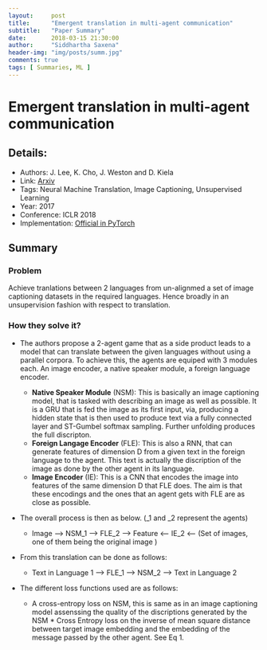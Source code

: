 ```yaml
---
layout:     post
title:      "Emergent translation in multi-agent communication"
subtitle:   "Paper Summary"
date:       2018-03-15 21:30:00
author:     "Siddhartha Saxena"
header-img: "img/posts/summ.jpg"
comments: true
tags: [ Summaries, ML ]
--- 
```


# Emergent translation in multi-agent communication

## Details:

* Authors: J. Lee, K. Cho, J. Weston and D. Kiela
* Link: [Arxiv](https://arxiv.org/pdf/1710.06922.pdf)
* Tags: Neural Machine Translation, Image Captioning, Unsupervised Learning
* Year: 2017
* Conference: ICLR 2018
* Implementation: [Official in PyTorch](https://github.com/facebookresearch/translagent)

## Summary

### Problem

Achieve tranlations between 2 languages from un-alignmed a set of image captioning datasets in the required languages. Hence 
broadly in an unsupervision fashion with respect to translation.

### How they solve it?

* The authors propose a 2-agent game that as a side product leads to a model that can translate between the given languages 
without using a parallel corpora. To achieve this, the agents are equiped with 3 modules each. An image encoder, a native
speaker module, a foreign language encoder. 
    * **Native Speaker Module** (NSM): This is basically an image captioning model, that is tasked with describing an image as well as 
        possible. It is a GRU that is fed the image as its first input, via, producing a hidden state that is then used to 
        produce text via a fully connected layer and ST-Gumbel softmax sampling. Further unfolding produces the full discripton.
    * **Foreign Langage Encoder** (FLE): This is also a RNN, that can generate features of dimension D from a given text in 
        the foreign language to the agent. This text is actually the discription of the image as done by the other agent in its 
        language.
    * **Image Encoder** (IE): This is a CNN that encodes the image into features of the same dimension D that FLE does. The aim
        is that these encodings and the ones that an agent gets with FLE are as close as possible.

* The overall process is then as below. (_1 and _2 represent the agents)
    * Image --> NSM_1 --> FLE_2 --> Feature <-- IE_2 <-- (Set of images, one of them being the original image )
* From this translation can be done as follows:
    * Text in Language 1 --> FLE_1 --> NSM_2 --> Text in Language 2
* The different loss functions used are as follows:   
     * A cross-entropy loss on NSM, this is same as in an image captioning model assenssing the quality of the discriptions generated by the NSM 
      * Cross Entropy loss on the inverse of mean square distance between target image embedding and the embedding of the message passed by the other agent. See Eq 1. 

